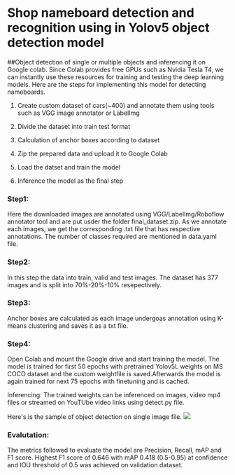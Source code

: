 # Shop nameboard detection and recognition using in Yolov5 object detection model

##Object detection of single or multiple objects and inferencing it on Google colab. Since Colab provides free GPUs such as Nvidia Tesla T4, we can instantly use these resources for training and testing the deep learning models. Here are the steps for implementing this model for detecting nameboards.
1. Create custom dataset of cars(~400) and annotate them using tools such as VGG image annotator or LabelImg

2. Divide the dataset into train test format

3. Calculation of anchor boxes according to dataset

4. Zip the prepared data and upload it to Google Colab

5. Load the datset and train the model

6. Inference the model as the final step

### Step1:
Here the downloaded images are annotated using VGG/LabelImg/Roboflow annotator tool and are put usder the folder final_dataset.zip. As we annotate each images, we get the corresponding .txt file that has respective annotations. The number of classes required are mentioned in data.yaml file.

### Step2:
In this step the data into train, valid and test images. The dataset has 377 images and is split into 70%-20%-10% resepectively.

### Step3:
Anchor boxes are calculated as each image undergoas annotation using K-means clustering and saves it as a txt file.

### Step4:
Open Colab and mount the Google drive and start training the model. The model is trained for first 50 epochs with pretrained Yolov5L weights on MS COCO dataset and the custom weightfile is saved.Afterwards the model is again trained for next 75 epochs with finetuning and is cached. 

Inferencing: The trained weights can be inferenced on images, video mp4 files or streamed on YouTUbe video links using detect.py file. 

Here's is the sample of object detection on single image file. 
![](/yolov5/objecgt_detection/img015_PNG.rf.aa63d3fb7cab361fe9e2f4c306c59cb0)

### Evalutation: 
The metrics followed to evaluate the model are Precision, Recall, mAP and F1 score. 
Highest F1 score of 0.646 with mAP 0.418 (0.5-0.95) at confidence and IOU threshold of 0.5 was achieved on validation dataset.

